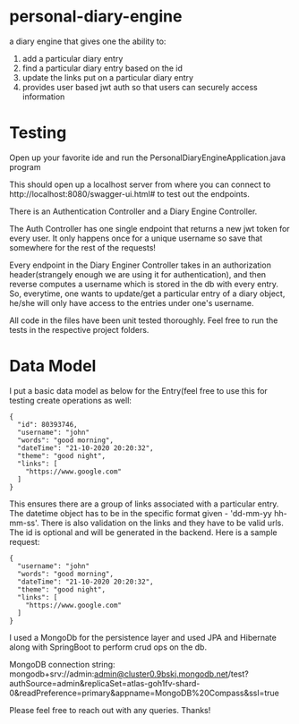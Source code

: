 # personal-diary-engine
a diary engine that gives one the ability to:

1. add a particular diary entry
2. find a particular diary entry based on the id
3. update the links put on a particular diary entry
4. provides user based jwt auth so that users can securely access information

# Testing
Open up your favorite ide and run the PersonalDiaryEngineApplication.java program

This should open up a localhost server from where you can connect to http://localhost:8080/swagger-ui.html# to test out the endpoints.

There is an Authentication Controller and a Diary Engine Controller.

The Auth Controller has one single endpoint that returns a new jwt token for every user. It only happens once for a unique username so save that somewhere for the rest of the requests!

Every endpoint in the Diary Enginer Controller takes in an authorization header(strangely enough we are using it for authentication), and then reverse computes a username which is stored in the db with every entry. So, everytime, one wants to update/get a particular entry of a diary object, he/she will only have access to the entries under one's username. 

All code in the files have been unit tested thoroughly. Feel free to run the tests in the respective project folders.

# Data Model
I put a basic data model as below for the Entry(feel free to use this for testing create operations as well:
```
{
  "id": 80393746,
  "username": "john" 
  "words": "good morning",
  "dateTime": "21-10-2020 20:20:32",
  "theme": "good night",
  "links": [
    "https://www.google.com"
  ]
}
```
This ensures there are a group of links associated with a particular entry. The datetime object has to be in the specific format given - 'dd-mm-yy hh-mm-ss'. There is also validation on the links and they have to be valid urls. The id is optional and will be generated in the backend. Here is a sample request:
```
{
  "username": "john" 
  "words": "good morning",
  "dateTime": "21-10-2020 20:20:32",
  "theme": "good night",
  "links": [
    "https://www.google.com"
  ]
}
```

I used a MongoDb for the persistence layer and used JPA and Hibernate along with SpringBoot to perform crud ops on the db. 

MongoDB connection string: mongodb+srv://admin:admin@cluster0.9bskj.mongodb.net/test?authSource=admin&replicaSet=atlas-goh1fv-shard-0&readPreference=primary&appname=MongoDB%20Compass&ssl=true


Please feel free to reach out with any queries. Thanks!
